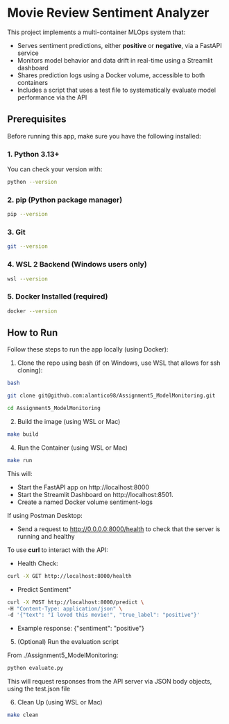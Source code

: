 # Movie Review Sentiment Analyzer

This project implements a multi-container MLOps system that:

* Serves sentiment predictions, either **positive** or **negative**, via a FastAPI service
* Monitors model behavior and data drift in real-time using a Streamlit dashboard
* Shares prediction logs using a Docker volume, accessible to both containers
* Includes a script that uses a test file to systematically evaluate model performance via the API

## Prerequisites

Before running this app, make sure you have the following installed:

### 1. Python 3.13+

You can check your version with:

```bash
python --version
```

### 2. pip (Python package manager)

```bash
pip --version
```

### 3. Git

```bash
git --version
```

### 4. WSL 2 Backend (Windows users only)

```bash
wsl --version
```

### 5. Docker Installed (required)

```bash
docker --version
```

## How to Run

Follow these steps to run the app locally (using Docker):

1. Clone the repo using bash (if on Windows, use WSL that allows for ssh cloning):

```bash
bash

git clone git@github.com:alantico98/Assignment5_ModelMonitoring.git

cd Assignment5_ModelMonitoring
```

2. Build the image (using WSL or Mac)

```bash    
make build
```

4. Run the Container (using WSL or Mac)

```bash    
make run
```

This will:
* Start the FastAPI app on http://localhost:8000
* Start the Streamlit Dashboard on http://localhost:8501.
* Create a named Docker volume sentiment-logs

If using Postman Desktop:
* Send a request to http://0.0.0.0:8000/health to check that the server is running and healthy

To use **curl** to interact with the API:
* Health Check:

```bash
curl -X GET http://localhost:8000/health
```

* Predict Sentiment"

```bash
curl -X POST http://localhost:8000/predict \
-H "Content-Type: application/json" \
-d '{"text": "I loved this movie!", "true_label": "positive"}'
```

* Example response: {"sentiment": "positive"}

5. (Optional) Run the evaluation script

From ./Assignment5_ModelMonitoring:

```bash
python evaluate.py
```

This will request responses from the API server via JSON body objects, using the test.json file

6. Clean Up (using WSL or Mac)

```bash    
make clean
```